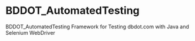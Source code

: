 # BDDOT_AutomatedTesting
BDDOT_AutomatedTesting Framework for Testing dbdot.com with Java and Selenium WebDriver

